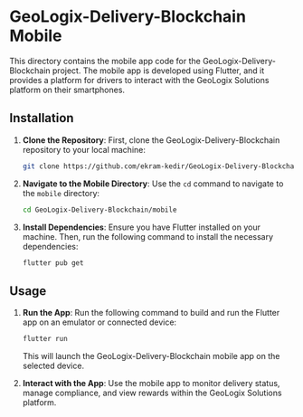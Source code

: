# GeoLogix-Delivery-Blockchain Mobile

This directory contains the mobile app code for the GeoLogix-Delivery-Blockchain project. The mobile app is developed using Flutter, and it provides a platform for drivers to interact with the GeoLogix Solutions platform on their smartphones.

## Installation

1. **Clone the Repository**: First, clone the GeoLogix-Delivery-Blockchain repository to your local machine:

    ```bash
    git clone https://github.com/ekram-kedir/GeoLogix-Delivery-Blockchain.git
    ```

2. **Navigate to the Mobile Directory**: Use the `cd` command to navigate to the `mobile` directory:

    ```bash
    cd GeoLogix-Delivery-Blockchain/mobile
    ```

3. **Install Dependencies**: Ensure you have Flutter installed on your machine. Then, run the following command to install the necessary dependencies:

    ```bash
    flutter pub get
    ```

## Usage

1. **Run the App**: Run the following command to build and run the Flutter app on an emulator or connected device:

    ```bash
    flutter run
    ```

    This will launch the GeoLogix-Delivery-Blockchain mobile app on the selected device.

2. **Interact with the App**: Use the mobile app to monitor delivery status, manage compliance, and view rewards within the GeoLogix Solutions platform.

